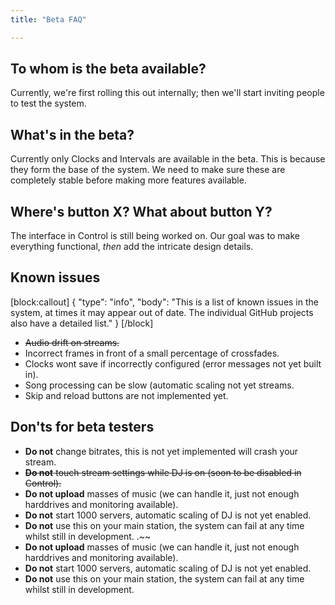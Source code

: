 ```yaml
---
title: "Beta FAQ"

---
```


## To whom is the beta available?

Currently, we're first rolling this out internally; then we'll start inviting people to test the system.

## What's in the beta?

Currently only Clocks and Intervals are available in the beta. This is because they form the base of the system. We need to make sure these are completely stable before making more features available.

## Where's button X? What about button Y?

The interface in Control is still being worked on. Our goal was to make everything functional, *then* add the intricate design details.

## Known issues


[block:callout]
{
  "type": "info",
  "body": "This is a list of known issues in the system, at times it may appear out of date. The individual GitHub projects also have a detailed list."
}
[/block]
* ~~Audio drift on streams.~~
* Incorrect frames in front of a small percentage of crossfades.
* Clocks wont save if incorrectly configured (error messages not yet built in).
* Song processing can be slow (automatic scaling not yet streams.
* Skip and reload buttons are not implemented yet.

## Don'ts for beta testers

* **Do not** change bitrates, this is not yet implemented will crash your stream.
* ~~**Do not** touch stream settings while DJ is on (soon to be disabled in Control).~~
* **Do not upload** masses of music (we can handle it, just not enough harddrives and monitoring available).
* **Do not** start 1000 servers, automatic scaling of DJ is not yet enabled.
* **Do not** use this on your main station, the system can fail at any time whilst still in development.
.~~
* **Do not upload** masses of music (we can handle it, just not enough harddrives and monitoring available).
* **Do not** start 1000 servers, automatic scaling of DJ is not yet enabled.
* **Do not** use this on your main station, the system can fail at any time whilst still in development.